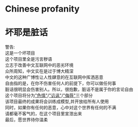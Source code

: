 # Chinese profanity
坏耶是脏话
====
警告: \
这是一个坏项目 \
这个项目里全是污言秽语 \
立志于改善中文互联网中的恶劣环境 \
众所周知，中文实在是过于博大精深 \
中文的这种广博性让人性肆意的在互联网中挥洒恶意 \
自由指的是，在你不伤害任何人的前提下，你可以做任何事 \
脏话很明显会伤害别人。所以，很抱歉，脏话不是属于你的言论自由 \
这个项目将分为["色情"](https://github.com/pokemonchw/Dirty/blob/master/Porn.txt)/["讥讽"](https://github.com/pokemonchw/Dirty/blob/master/Sarcasm.txt)/["侮辱"](https://github.com/pokemonchw/Dirty/blob/master/Insult.txt)三个部分 \
该项目最终的成果将会训练成模型,并开放给所有人使用 \
同时，如果你有任何的恶意，心中对这个世界有任何的不满 \
请都毫不客气的，在这个项目里宣泄出来 \
最后，愿世界待你温柔
